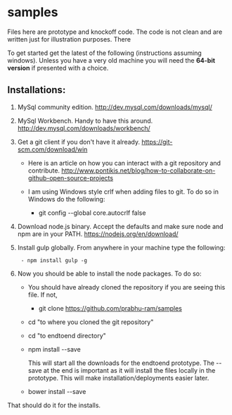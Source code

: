 # samples
Files here are prototype and knockoff code. The code is not clean and are written just for illustration purposes. There

To get started get the latest of the following (instructions assuming windows). Unless you have a very old machine you will need the <b>64-bit version</b> if presented with a choice.

Installations:
-------------

1. MySql community edition. http://dev.mysql.com/downloads/mysql/ 

2. MySql Workbench.  Handy to have this around. http://dev.mysql.com/downloads/workbench/ 

3. Get a git client if you don't have it already.  https://git-scm.com/download/win 

	+ Here is an article on how you can interact with a git repository and contribute.  http://www.pontikis.net/blog/how-to-collaborate-on-github-open-source-projects

	+ I am using Windows style crlf when adding files to git.  To do so in Windows do the following:

		- git config --global core.autocrlf false	

4. Download node.js binary. Accept the defaults and make sure node and npm are in your PATH.  https://nodejs.org/en/download/

5. Install gulp globally.  From anywhere in your machine type the following:

		- npm install gulp -g 

6. Now you should be able to install the node packages.  To do so:

	+ You should have already cloned the repository if you are seeing this file.  If not,

		- git clone  https://github.com/prabhu-ram/samples

	+ cd "to where you cloned the git repository"

	+ cd "to endtoend directory"

	+ npm install --save

		This will start all the downloads for the endtoend prototype.  The --save at the end is important as it will install the files locally in the prototype.  This will make installation/deployments easier later.

	+ bower install --save

That should do it for the installs.
